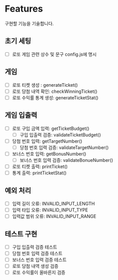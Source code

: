 # Features

구현할 기능을 기술합니다.

## 초기 세팅

- [ ] 로또 게임 관련 상수 및 문구 config.js에 명시

## 게임

- [ ] 로또 티켓 생성 : generateTicket()
- [ ] 로또 당첨 내역 확인: checkWinningTicket()
- [ ] 로또 수익률 통계 생성: generateTicketStat()

## 게임 입출력

- [ ] 로또 구입 금액 입력: getTicketBudget()
    - [ ] 구입 입출력 검증: validateTicketBudget()
- [ ] 당첨 번호 입력: getTargetNumber()
    - [ ] 당첨 번호 입력 검증: validateTargetNumber()
- [ ] 보너스 번호 입력: getBonusNumber()
    - [ ] 보너스 번호 입력 검증: validateBonueNumber()
- [ ] 로또 티켓 출력: printTicket()
- [ ] 통계 출력: printTicketStat()

## 예외 처리

- [ ] 입력 길이 오류: INVALID_INPUT_LENGTH
- [ ] 입력 타입 오류: INVALID_INPUT_TYPE
- [ ] 입력값 범위 오류: INVALID_INPUT_RANGE

## 테스트 구현

- [ ] 구입 입츨력 검증 테스트
- [ ] 당첨 번호 입력 검증 테스트
- [ ] 보너스 번호 입력 검증 테스트
- [ ] 로또 당첨 내역 생성 검증
- [ ] 로또 수익률이 올바른지 검증